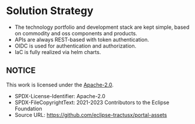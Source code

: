 # Solution Strategy

- The technology portfolio and development stack are kept simple, based on commodity and oss components and products.
- APIs are always REST-based with token authentication.
- OIDC is used for authentication and authorization.
- IaC is fully realized via helm charts.

## NOTICE

This work is licensed under the [Apache-2.0](https://www.apache.org/licenses/LICENSE-2.0).

- SPDX-License-Identifier: Apache-2.0
- SPDX-FileCopyrightText: 2021-2023 Contributors to the Eclipse Foundation
- Source URL: https://github.com/eclipse-tractusx/portal-assets
